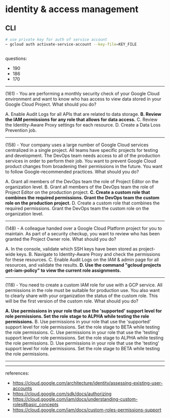 # identity & access management

## CLI

```bash
# use private key for auth of service account
~ gcloud auth activate-service-account --key-file=KEY_FILE



```

questions:
- 190
- 186
- 170

---

(161) - You are performing a monthly security check of your Google Cloud environment and want to know who has access to view data stored in your Google Cloud Project. What should you do?

A. Enable Audit Logs for all APIs that are related to data storage.
**B. Review the IAM permissions for any role that allows for data access.**
C. Review the Identity-Aware Proxy settings for each resource.
D. Create a Data Loss Prevention job.

---

(158) - Your company uses a large number of Google Cloud services centralized in a single project. All teams have specific projects for testing and development. The
DevOps team needs access to all of the production services in order to perform their job. You want to prevent Google Cloud product changes from broadening their permissions in the future. You want to follow Google-recommended practices. What should you do?

A. Grant all members of the DevOps team the role of Project Editor on the organization level.
B. Grant all members of the DevOps team the role of Project Editor on the production project.
**C. Create a custom role that combines the required permissions. Grant the DevOps team the custom role on the production project.** D. Create a custom role that combines the required permissions. Grant the DevOps team the custom role on the organization level.

---

(148) - A colleague handed over a Google Cloud Platform project for you to maintain. As part of a security checkup, you want to review who has been granted the Project Owner role. What should you do?

A. In the console, validate which SSH keys have been stored as project-wide keys.
B. Navigate to Identity-Aware Proxy and check the permissions for these resources.
C. Enable Audit Logs on the IAM & admin page for all resources, and validate the results.
**D. Use the command "gcloud projects get-iam-policy" to view the current role assignments.**

---

(118) - You need to create a custom IAM role for use with a GCP service. All permissions in the role must be suitable for production use. You also want to clearly share with your organization the status of the custom role. This will be the first version of the custom role. What should you do?

**A. Use permissions in your role that use the 'supported' support level for role permissions. Set the role stage to ALPHA while testing the role permissions.**
B. Use permissions in your role that use the 'supported' support level for role permissions. Set the role stage to BETA while testing the role permissions.
C. Use permissions in your role that use the 'testing' support level for role permissions. Set the role stage to ALPHA while testing the role permissions.
D. Use permissions in your role that use the 'testing' support level for role permissions. Set the role stage to BETA while testing the role permissions.

---

---

references:

- https://cloud.google.com/architecture/identity/assessing-existing-user-accounts
- https://cloud.google.com/sdk/docs/authorizing
- https://cloud.google.com/iam/docs/understanding-custom-roles#basic_concepts
- https://cloud.google.com/iam/docs/custom-roles-permissions-support